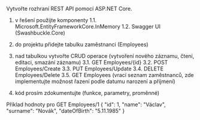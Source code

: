 Vytvořte rozhraní REST API pomocí ASP.NET Core. 
1. v řešení použijte komponenty
1.1. Microsoft.EntityFrameworkCore.InMemory
1.2. Swagger UI (Swashbuckle.Core)

2. do projektu přidejte tabulku zaměstnanci (Employees)

3. nad tabulkou vytvořte CRUD operace (vytvoření nového záznamu, čtení, editaci, smazání záznamu)
3.1. GET Employees/{id}
3.2. POST Employees/Create
3.3. PUT Employees/Update
3.4. DELETE Employees/Delete
3.5. GET Employees (vrací seznam zaměstnanců, zde implementujte možnost řazení podle datumu narození a příjmení)

5. kód prosím zdokumentujte (funkce, parametry, proměnné)

Příklad hodnoty pro GET Employees/1
{
  "id": 1,
  "name": "Václav",
  "surname": "Novák",
  "dateOfBirth": "5.11.1985"
}
